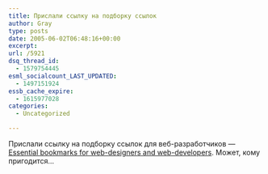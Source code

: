 ```yaml
---
title: Прислали ссылку на подборку ссылок
author: Gray
type: posts
date: 2005-06-02T06:48:16+00:00
excerpt:
url: /5921
dsq_thread_id:
  - 1579754445
esml_socialcount_LAST_UPDATED:
  - 1497151924
essb_cache_expire:
  - 1615977028
categories:
  - Uncategorized

---
```








Прислали ссылку на подборку ссылок для веб-разработчиков &#8212; <a href="http://www.alvit.de/web-dev/" target="_blank">Essential bookmarks for web-designers and web-developers</a>. Может, кому пригодится&#8230;